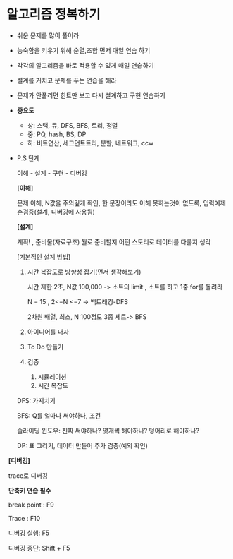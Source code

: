# 알고리즘 정복하기

- 쉬운 문제를 많이 풀어라
- 능숙함을 키우기 위해 순열,조합 먼저 매일 연습 하기
- 각각의 알고리즘을 바로 적용할 수 있게 매일 연습하기
- 설계를 거치고 문제를 푸는 연습을 해라 
- 문제가 안풀리면 힌트만 보고 다시 설계하고 구현 연습하기
- **중요도** 
  - 상: 스택, 큐, DFS, BFS, 트리, 정렬
  - 중: PQ, hash, BS, DP
  - 하: 비트연산, 세그먼트트리, 분할, 네트워크, ccw

- P.S 단계

  이해 - 설계 - 구현 - 디버깅

  **[이해]**

  문제 이해, N값을 주의깊게 확인, 한 문장이라도 이해 못하는것이 없도록, 입력예제 손검증(설계, 디버깅에 사용됨)

  **[설계]**

  계획! , 준비물(자료구조) 뭘로 준비할지 어떤 스토리로 데이터를 다룰지 생각

  [기본적인 설계 방법]

  1. 시간 복잡도로 방향성 잡기(먼저 생각해보기)

     시간 제한 2초, N값 100,000 -> 소트의 limit , 소트를 하고  1중 for를 돌려라

     N = 15 , 2<=N <=7 -> 백트래킹-DFS 

     2차원 배열, 최소, N 100정도 3종 세트-> BFS 

  2. 아이디어를 내자
  3. To Do 만들기
  4. 검증 
     1. 시뮬레이션
     2. 시간 복잡도

  DFS: 가지치기

  BFS: Q를 얼마나 써야하나, 조건

  슬라이딩 윈도우: 진짜 써야하나? 몇개씩 해야하나? 덩어리로 해야하나?

  DP: 표 그리기, 데이터 만들어 추가 검증(예외 확인)

​		**[디버깅]**

​		trace로 디버깅

​		**단축키 연습 필수**

​		break point : F9

​		Trace  : F10

​		디버깅 실행: F5

​		디버깅 중단: Shift + F5